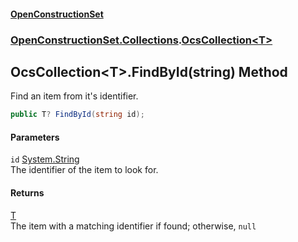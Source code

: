 #### [OpenConstructionSet](index.md 'index')
### [OpenConstructionSet.Collections](index.md#OpenConstructionSet_Collections 'OpenConstructionSet.Collections').[OcsCollection&lt;T&gt;](CpJitxHTJ7jJqLOu30sQbg.md 'OpenConstructionSet.Collections.OcsCollection&lt;T&gt;')
## OcsCollection&lt;T&gt;.FindById(string) Method
Find an item from it's identifier.  
```csharp
public T? FindById(string id);
```
#### Parameters
<a name='OpenConstructionSet_Collections_OcsCollection_T__FindById(string)_id'></a>
`id` [System.String](https://docs.microsoft.com/en-us/dotnet/api/System.String 'System.String')  
The identifier of the item to look for.
  
#### Returns
[T](CpJitxHTJ7jJqLOu30sQbg.md#OpenConstructionSet_Collections_OcsCollection_T__T 'OpenConstructionSet.Collections.OcsCollection&lt;T&gt;.T')  
The item with a matching identifier if found; otherwise, `null`
